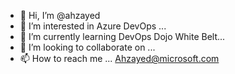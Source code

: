 - 👋 Hi, I’m @ahzayed
- 👀 I’m interested in Azure DevOps ...
- 🌱 I’m currently learning DevOps Dojo White Belt...
- 💞️ I’m looking to collaborate on ...
- 📫 How to reach me ... Ahzayed@microsoft.com

<!---
ahzayed/ahzayed is a ✨ special ✨ repository because its `README.md` (this file) appears on your GitHub profile.
You can click the Preview link to take a look at your changes.
--->
